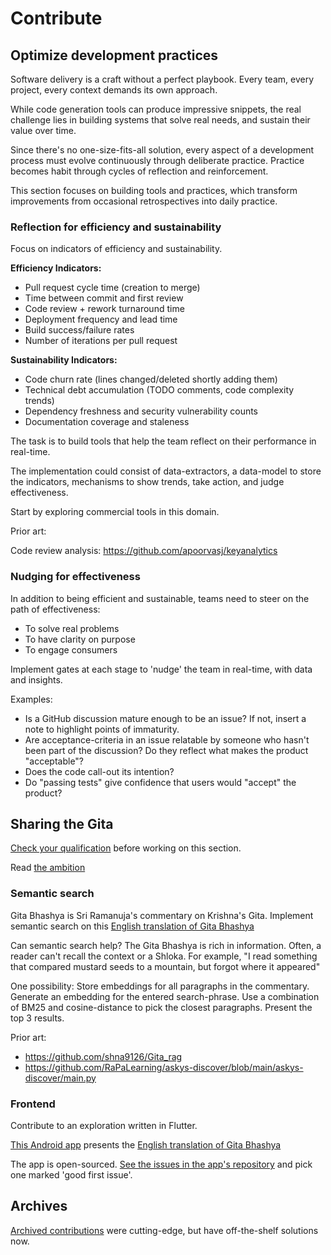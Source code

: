# Contribute

## Optimize development practices

Software delivery is a craft without a perfect playbook. Every team, every project, every context demands its own approach.

While code generation tools can produce impressive snippets, the real challenge lies in building systems that solve real needs, and sustain their value over time.

Since there's no one-size-fits-all solution, every aspect of a development process must evolve continuously through deliberate practice. Practice becomes habit through cycles of reflection and reinforcement.

This section focuses on building tools and practices, which transform improvements from occasional retrospectives into daily practice.

### Reflection for efficiency and sustainability

Focus on indicators of efficiency and sustainability.

**Efficiency Indicators:**

- Pull request cycle time (creation to merge)
- Time between commit and first review
- Code review + rework turnaround time
- Deployment frequency and lead time
- Build success/failure rates
- Number of iterations per pull request

**Sustainability Indicators:**

- Code churn rate (lines changed/deleted shortly adding them)
- Technical debt accumulation (TODO comments, code complexity trends)
- Dependency freshness and security vulnerability counts
- Documentation coverage and staleness

The task is to build tools that help the team reflect on their performance in real-time.

The implementation could consist of data-extractors, a data-model to store the indicators, mechanisms to show trends, take action, and judge effectiveness.

Start by exploring commercial tools in this domain.

Prior art:

Code review analysis: <https://github.com/apoorvasj/keyanalytics>

### Nudging for effectiveness

In addition to being efficient and sustainable, teams need to steer on the path of effectiveness:

- To solve real problems
- To have clarity on purpose
- To engage consumers

Implement gates at each stage to 'nudge' the team in real-time, with data and insights.

Examples:

- Is a GitHub discussion mature enough to be an issue? If not, insert a note to highlight points of immaturity.
- Are acceptance-criteria in an issue relatable by someone who hasn't been part of the discussion? Do they reflect what makes the product "acceptable"?
- Does the code call-out its intention?
- Do "passing tests" give confidence that users would "accept" the product?

## Sharing the Gita

[Check your qualification](krishna-gita-qualifications.md) before working on this section.

Read [the ambition](krishna-gita-ambition.md)

### Semantic search

Gita Bhashya is Sri Ramanuja's commentary on Krishna's Gita.
Implement semantic search on this [English translation of Gita Bhashya](https://github.com/RaPaLearning/gita-begin)

Can semantic search help? The Gita Bhashya is rich in information. Often, a reader can't recall the context or a Shloka. For example, "I read something that compared mustard seeds to a mountain, but forgot where it appeared"

One possibility: Store embeddings for all paragraphs in the commentary. Generate an embedding for the entered search-phrase. Use a combination of BM25 and cosine-distance to pick the closest paragraphs. Present the top 3 results.

Prior art:

- <https://github.com/shna9126/Gita_rag>
- <https://github.com/RaPaLearning/askys-discover/blob/main/askys-discover/main.py>

### Frontend

Contribute to an exploration written in Flutter.

[This Android app](https://play.google.com/store/apps/details?id=com.gita.sudeep.gitahtml&authuser=0) presents the [English translation of Gita Bhashya](https://github.com/RaPaLearning/gita-begin)

The app is open-sourced. [See the issues in the app's repository](https://github.com/sudeeprp/GitaPower/issues) and pick one marked 'good first issue'.

## Archives

[Archived contributions](archived-contributions.md) were cutting-edge, but have off-the-shelf solutions now.

